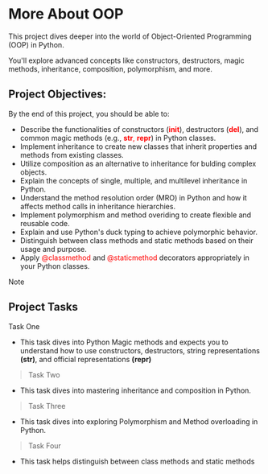 # More About OOP

This project dives deeper into the world of Object-Oriented Programming (OOP) in Python.

You'll explore advanced concepts like constructors, destructors, magic methods, inheritance, composition, polymorphism, and more.

## Project Objectives:
By the end of this project, you should be able to:
- Describe the functionalities of constructors (<span style="color:red">__init__</span>), destructors (<span style="color:red">__del__</span>), and common magic methods (e.g., <span style="color:red">__str__, __repr__</span>) in Python classes.
- Implement inheritance to create new classes that inherit properties and methods from existing classes.
- Utilize composition as an alternative to inheritance for bulding complex objects.
- Explain the concepts of single, multiple, and multilevel inheritance in Python.
- Understand the method resolution order (MRO) in Python and how it affects method calls in inheritance hierarchies.
- Implement polymorphism and method overiding to create flexible and reusable code.
- Explain and use Python's duck typing to achieve polymorphic behavior.
- Distinguish between class methods and static methods based on their usage and purpose.
- Apply <span style="color:red">@classmethod</span> and <span style="color:red">@staticmethod</span> decorators appropriately in your Python classes.

> [!NOTE]
> ## Project Tasks
> Task One
- This task dives into Python Magic methods and expects you to understand how to use constructors, destructors, string representations **(__str__)**, and official representations **(__repr__)**
> Task Two
- This task dives into mastering inheritance and composition in Python.
> Task Three
- This task dives into exploring Polymorphism and Method overloading in Python.
> Task Four
- This task helps distinguish between class methods and static methods
